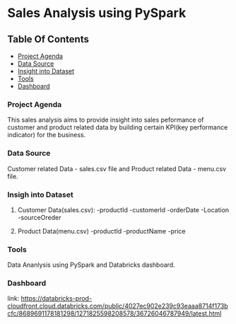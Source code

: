 # Sales Analysis using PySpark

## Table Of Contents
- [Project Agenda](#Project-Agenda)
- [Data Source](#Data-Source)
- [Insight into Dataset](#Insigh-into-Dataset)
- [Tools](#tools)
- [Dashboard](#dashboard)

### Project Agenda
This sales analysis aims to provide insight into sales peformance of customer and product related data by building certain KPI(key performance indicator) for the business.

### Data Source
Customer related Data - sales.csv file and Product related Data - menu.csv file.

### Insigh into Dataset
1) Customer Data(sales.csv):
-productId
-customerId
-orderDate
-Location
-sourceOreder

2) Product Data(menu.csv)
-productId
-productName
-price

### Tools
Data Ananlysis using PySpark and Databricks dashboard.

### Dashboard
link:
https://databricks-prod-cloudfront.cloud.databricks.com/public/4027ec902e239c93eaaa8714f173bcfc/8689691178181298/1271825598208578/36726046787949/latest.html



